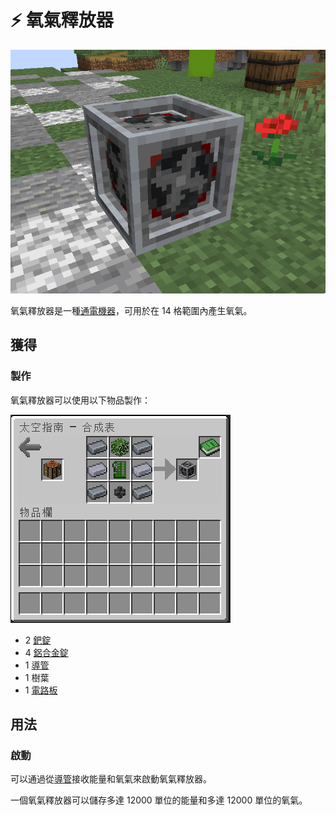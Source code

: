 # ⚡ 氧氣釋放器

![](<../.gitbook/assets/image (18).png>)

氧氣釋放器是一種[通電機器](../space/energy-systems.md)，可用於在 14 格範圍內產生氧氣。

## 獲得

### 製作

氧氣釋放器可以使用以下物品製作：

![](<../.gitbook/assets/image (222) (1) (1).png>)

* 2 [鈀錠](palladium-ingot.md)
* 4 [鋁合金錠](aluminium-alloy-ingot.md)
* 1 [導管](Conduit.md)
* 1 樹葉
* 1 [電路板](circuit-board.md)

## 用法

### 啟動

可以通過從[導管](Conduit.md)接收能量和氧氣來啟動氧氣釋放器。

一個氧氣釋放器可以儲存多達 12000 單位的能量和多達 12000 單位的氧氣。

